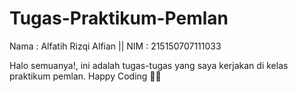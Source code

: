 # Tugas-Praktikum-Pemlan

Nama  : Alfatih Rizqi Alfian ||
NIM   : 215150707111033

Halo semuanya!, ini adalah tugas-tugas yang saya kerjakan di kelas praktikum pemlan.
Happy Coding 🙏✨
